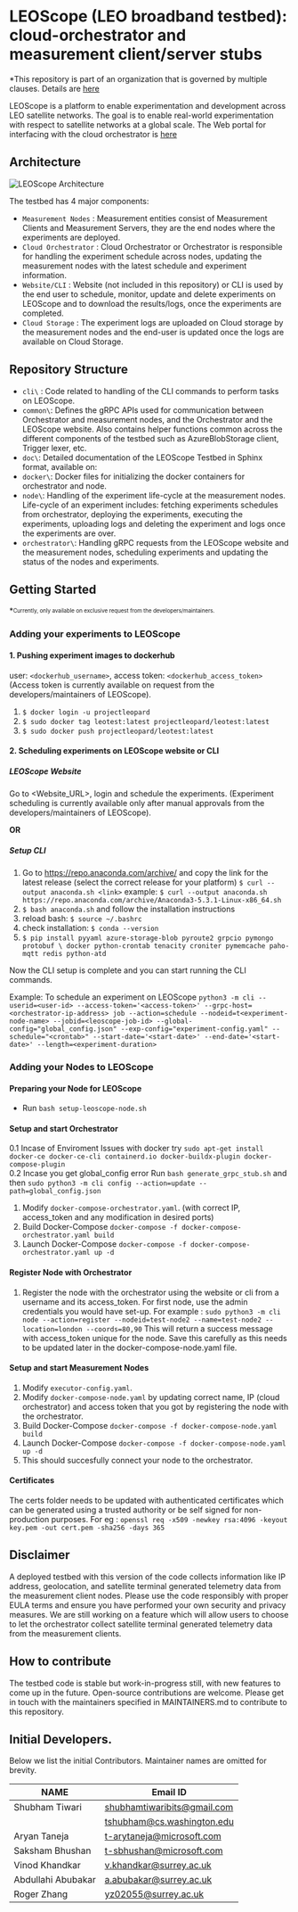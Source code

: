 # LEOScope (LEO broadband testbed): cloud-orchestrator and measurement client/server stubs
*This repository is part of an organization that is governed by multiple clauses. Details are [here](https://github.com/leoscope-testbed/.github)


LEOScope is a platform to enable experimentation and development across LEO satellite networks. The goal is to enable real-world experimentation with respect to satellite networks at a global scale.
The Web portal for interfacing with the cloud orchestrator is [here](https://github.com/leoscope-testbed/website-code)


<!--  Official Website: [LEOScope](https://20.168.9.14/) -->

## Architecture
![LEOScope Architecture](https://github.com/leopard-testbed/global-testbed/blob/stage/extras/leoscope_arch.jpg?raw=true)

<!-- ![LEOScope Architecture](./extras/leoscope_arch.jpg) -->

The testbed has 4 major components:
* `Measurement Nodes` : Measurement entities consist of Measurement Clients and Measurement Servers, they are the end nodes where the experiments are deployed.
* `Cloud Orchestrator` : Cloud Orchestrator or Orchestrator is responsible for handling the experiment schedule across nodes, updating the measurement nodes with the latest schedule and experiment information.
* `Website/CLI` : Website (not included in this repository) or CLI is used by the end user to schedule, monitor, update and delete experiments on LEOScope and to download the results/logs, once the experiments are completed.
* `Cloud Storage` : The experiment logs are uploaded on Cloud storage by the measurement nodes and the end-user is updated once the logs are available on Cloud Storage.

## Repository Structure

* `cli\` : Code related to handling of the CLI commands to perform tasks on LEOScope.
* `common\`: Defines the gRPC APIs used for communication between Orchestrator and measurement nodes, and the Orchestrator and the LEOScope website. Also contains helper functions common across the different components of the testbed such as AzureBlobStorage client, Trigger lexer, etc.
* `doc\`: Detailed documentation of the LEOScope Testbed in Sphinx format, available on: <!--  [Documentation](https://20.168.9.14/). -->
* `docker\`: Docker files for initializing the docker containers for orchestrator and node.
* `node\`: Handling of the experiment life-cycle at the measurement nodes. Life-cycle of an experiment includes: fetching experiments schedules from orchestrator, deploying the experiments, executing the experiments, uploading logs and deleting the experiment and logs once the experiments are over.
* `orchestrator\`: Handling gRPC requests from the LEOScope website and the measurement nodes, scheduling experiments and updating the status of the nodes and experiments.

## Getting Started 

*<sup><sub>Currently, only available on exclusive request from the developers/maintainers.</sub></sup>

### Adding your experiments to LEOScope
#### 1. Pushing experiment images to dockerhub

user: `<dockerhub_username>`, access token: `<dockerhub_access_token>` 
(Access token is currently available on request from the developers/maintainers of LEOScope).

1. `$ docker login -u projectleopard`
2. `$ sudo docker tag leotest:latest projectleopard/leotest:latest`
3. `$ sudo docker push projectleopard/leotest:latest`

#### 2. Scheduling experiments on LEOScope website or CLI
##### LEOScope Website
Go to <Website_URL>, login and schedule the experiments. (Experiment scheduling is currently available only after manual approvals from the developers/maintainers of LEOScope).

**OR**

##### Setup CLI
1. Go to https://repo.anaconda.com/archive/ and copy the link for the latest release (select the correct release for your platform)
`$ curl --output anaconda.sh <link>`
example: `$ curl --output anaconda.sh https://repo.anaconda.com/archive/Anaconda3-5.3.1-Linux-x86_64.sh`
 2.  `$ bash anaconda.sh` and follow the installation instructions
 3. reload bash: `$ source ~/.bashrc`
 4. check installation: `$ conda --version`
 5. `$ pip install pyyaml azure-storage-blob pyroute2 grpcio pymongo protobuf \
        docker python-crontab tenacity croniter pymemcache paho-mqtt redis python-atd`

Now the CLI setup is complete and you can start running the CLI commands.

Example: To schedule an experiment on LEOScope
        ```python3 -m cli --userid=<user-id> --access-token='<access-token>' --grpc-host=<orchestrator-ip-address> job --action=schedule --nodeid=t<experiment-node-name> --jobid=<leoscope-job-id> --global-config="global_config.json" --exp-config="experiment-config.yaml" --schedule="<crontab>" --start-date='<start-date>' --end-date='<start-date>' --length=<experiment-duration>```

### Adding your Nodes to LEOScope

#### Preparing your Node for LEOScope

* Run `bash setup-leoscope-node.sh`

<!-- ##### Install docker-compose
1. Go to https://github.com/docker/compose/releases/ and select and copy the link for the correct release according to your system.
Then execute: `$ sudo curl -L "<link>" -o /usr/local/bin/docker-compose`
 example: `$ sudo curl -L "https://github.com/docker/compose/releases/download/v2.12.2/docker-compose-linux-x86_64" -o /usr/local/bin/docker-compose`
2.  `$ sudo chmod +x /usr/local/bin/docker-compose`
3. Check installation: `$ docker-compose --version` -->

#### Setup and start Orchestrator
0.1 Incase of Enviroment Issues with docker try `sudo apt-get install docker-ce docker-ce-cli containerd.io docker-buildx-plugin docker-compose-plugin` 
<br/> 
0.2 Incase you get global_config error Run `bash generate_grpc_stub.sh` and then `sudo python3 -m cli config --action=update --path=global_config.json`

1. Modify `docker-compose-orchestrator.yaml`. (with correct IP, access_token and any modification in desired ports)
2. Build Docker-Compose `docker-compose -f docker-compose-orchestrator.yaml build`
3. Launch Docker-Compose `docker-compose -f docker-compose-orchestrator.yaml up -d`

#### Register Node with Orchestrator

1. Register the node with the orchestrator using the website or cli from a username and its access_token. For first node, use the admin credentials you would have set-up. For example : `sudo python3 -m cli node --action=register --nodeid=test-node2 --name=test-node2 --location=london --coords=80,90` This will return a success message with access_token unique for the node. Save this carefully as this needs to be updated later in the docker-compose-node.yaml file.

#### Setup and start Measurement Nodes
1. Modify `executor-config.yaml`.
2. Modify `docker-compose-node.yaml` by updating correct name, IP (cloud orchestrator) and access token that you got by registering the node with the orchestrator.
3. Build Docker-Compose `docker-compose -f docker-compose-node.yaml build`
4. Launch Docker-Compose `docker-compose -f docker-compose-node.yaml up -d`
5. This should succesfully connect your node to the orchestrator.

#### Certificates
The certs folder needs to be updated with authenticated certificates which can be generated using a trusted authority or be self signed for non-production purposes. For eg : `openssl req -x509 -newkey rsa:4096 -keyout key.pem -out cert.pem -sha256 -days 365`

## Disclaimer 
A deployed testbed with this version of the code collects information like IP address, geolocation, and satellite terminal generated telemetry data from the measurement client nodes. Please use the code responsibly with proper EULA terms and ensure you have performed your own security and privacy measures. We are still working on a feature which will allow users to choose to let the orchestrator collect satellite terminal generated telemetry data from the measurement clients.
## How to contribute

The testbed code is stable but work-in-progress still, with new features to come up in the future. Open-source contributions are welcome. Please get in touch with the maintainers specified in MAINTAINERS.md to contribute to this repository.

## Initial Developers.

Below we list the initial Contributors. Maintainer names are omitted for brevity.

| **NAME**           | **Email ID** |
|--------------------|--------------|
| Shubham Tiwari     |shubhamtiwaribits@gmail.com               |
|                    | tshubham@cs.washington.edu
| Aryan Taneja       |t-arytaneja@microsoft.com             |
| Saksham Bhushan    |t-sbhushan@microsoft.com             |
| Vinod Khandkar     |v.khandkar@surrey.ac.uk             |
| Abdullahi Abubakar |a.abubakar@surrey.ac.uk             |
| Roger Zhang        |yz02055@surrey.ac.uk             |
